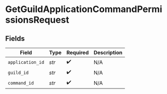 # GetGuildApplicationCommandPermissionsRequest


## Fields

| Field              | Type               | Required           | Description        |
| ------------------ | ------------------ | ------------------ | ------------------ |
| `application_id`   | *str*              | :heavy_check_mark: | N/A                |
| `guild_id`         | *str*              | :heavy_check_mark: | N/A                |
| `command_id`       | *str*              | :heavy_check_mark: | N/A                |